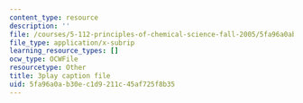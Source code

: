 ```yaml
---
content_type: resource
description: ''
file: /courses/5-112-principles-of-chemical-science-fall-2005/5fa96a0ab30ec1d9211c45af725f8b35_qK6DgAM-q7U.srt
file_type: application/x-subrip
learning_resource_types: []
ocw_type: OCWFile
resourcetype: Other
title: 3play caption file
uid: 5fa96a0a-b30e-c1d9-211c-45af725f8b35
---
```

